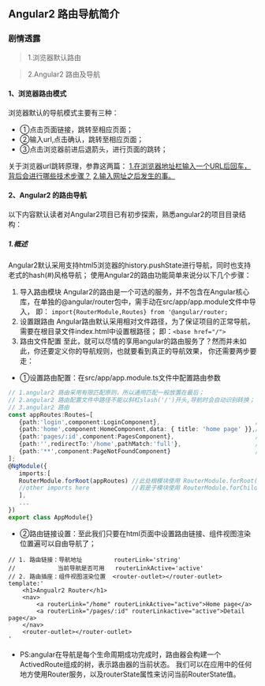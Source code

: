 ## Angular2 路由导航简介

### 剧情透露
>1.浏览器默认路由

>2.Angular2 路由及导航

#### 1、浏览器路由模式

  浏览器默认的导航模式主要有三种：
  
  - ①点击页面链接，跳转至相应页面；
  - ②输入url,点击确认，跳转至相应页面；
  - ③点击浏览器前进后退箭头，进行页面的跳转；

关于浏览器url跳转原理，参靠这两篇：
[1.在浏览器地址栏输入一个URL后回车，背后会进行哪些技术步骤？](https://www.zhihu.com/question/34873227)
[2.输入网址之后发生的事。](https://www.zybuluo.com/yangfch3/note/113028)


#### 2、Angular2 的路由导航

以下内容默认读者对Angular2项目已有初步探索，熟悉angular2的项目目录结构：

##### 1.概述
Angular2默认采用支持html5浏览器的history.pushState进行导航，同时也支持老式的hash(#)风格导航； 
使用Angular2的路由功能简单来说分以下几个步骤：
1. 导入路由模块 
Angular2的路由是一个可选的服务，并不包含在Angular核心库，在单独的@angular/router包中，需手动在src/app/app.module文件中导入，
即： `import{RouterModule,Routes} from '@angular/router;`
2. 设置跟路由
Angular路由默认采用相对文件路径，为了保证项目的正常导航，需要在根目录文件index.html中设置根路径；
即：`<base href="/">`
3. 路由文件配置
至此，就可以尽情的享用angular的路由服务了？然而并未如此，你还要定义你的导航规则，也就要看到真正的导航效果，
你还需要两步要走：
 - ①设置路由配置：在src/app/app.module.ts文件中配置路由参数
 ```typescript
 // 1.angular2 路由采用有限匹配原则，所以通用匹配一般放置在最后；
 // 2.angular2 路由配置文件中路径不能以斜杠slash('/')开头,导航时会自动识别转换；
 // 3.angular2 路由
const appRoutes:Routes=[
    {path:'login',component:LoginComponent},                           //普通路由配置
    {path:'home',component:HomeComponent,data: { title: 'home page' }},//带页面说明信息路由配置
    {path:'pages/:id',component:PagesComponent},                       //带参数路由配置
    {path:'',redirectTo:'/home',pathMatch:'full'},                     //默认路由配置（路由重定向）
    {path:'**',component:PageNotFoundComponent}                        //无效路由配置（通配符）
];
@NgModule({
    imports:[
    RouterModule.forRoot(appRoutes) //此处根模块使用 RouterModule.forRoot()
    //other imports here            //若是子模块使用 RouterModule.forChild()
    ],
    ...
})
export class AppModule{}
```
- ②路由链接设置：至此我们只要在html页面中设置路由链接、组件视图渲染位置遍可以自由导航了；

```angular2html
// 1. 路由链接：导航地址         routerLink='string'
//            当前导航是否可用   routerLinkActive='active'
// 2. 路由插座：组件视图渲染位置  <router-outlet></router-outlet>
template:'
    <h1>Angualr2 Router</h1>
    <nav>
        <a routerLink="/home" routerLinkActive="active">Home page</a>
        <a routerLink="/pages/:id" routerLinkactive="active">Detail page</a>
    </nav>
    <router-outlet></router-outlet>
'
```
- PS:angular在导航是每个生命周期成功完成时，路由器会构建一个ActivedRoute组成的树，表示路由器的当前状态。
我们可以在应用中的任何地方使用Router服务，以及routerState属性来访问当前RouterState值。
